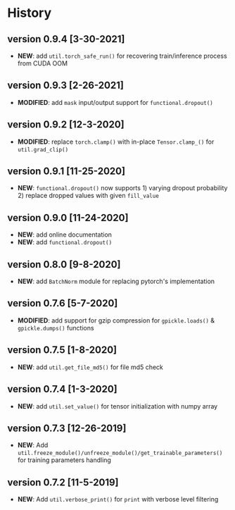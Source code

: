 # History

## version 0.9.4 [3-30-2021]
* **NEW**: add `util.torch_safe_run()` for recovering train/inference process from CUDA OOM

## version 0.9.3 [2-26-2021]
* **MODIFIED**: add `mask` input/output support for `functional.dropout()`

## version 0.9.2 [12-3-2020]
* **MODIFIED**: replace `torch.clamp()` with in-place `Tensor.clamp_()` for `util.grad_clip()`

## version 0.9.1 [11-25-2020]
* **NEW**: `functional.dropout()` now supports 1) varying dropout probability 2) replace dropped values with given `fill_value`

## version 0.9.0 [11-24-2020]
* **NEW**: add online documentation
* **NEW**: add `functional.dropout()`

## version 0.8.0 [9-8-2020]
* **NEW**: add `BatchNorm` module for replacing pytorch's implementation

## version 0.7.6 [5-7-2020]
* **MODIFIED**: add support for gzip compression for `gpickle.loads()` & `gpickle.dumps()` functions

## version 0.7.5 [1-8-2020]
* **NEW**: add `util.get_file_md5()` for file md5 check

## version 0.7.4 [1-3-2020]
* **NEW**: add `util.set_value()` for tensor initialization with numpy array

## version 0.7.3 [12-26-2019]
* **NEW**: Add `util.freeze_module()/unfreeze_module()/get_trainable_parameters()` for training parameters handling

## version 0.7.2 [11-5-2019]
* **NEW**: Add `util.verbose_print()` for `print` with verbose level filtering 
